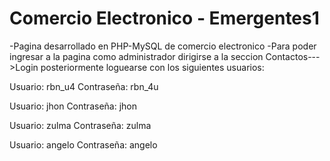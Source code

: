 # Comercio Electronico - Emergentes1
-Pagina desarrollado en PHP-MySQL de comercio electronico
-Para poder ingresar a la pagina como administrador dirigirse a la seccion
Contactos--->Login
posteriormente loguearse con los siguientes usuarios:

Usuario: rbn_u4
Contraseña: rbn_4u

Usuario: jhon
Contraseña: jhon

Usuario: zulma
Contraseña: zulma

Usuario: angelo
Contraseña: angelo
